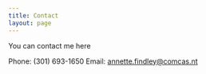 ```yaml
---
title: Contact
layout: page
---
```


You can contact me here

Phone:  (301) 693-1650
Email:  annette.findley@comcas.nt
